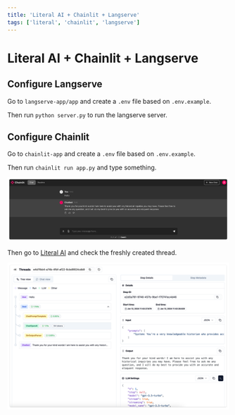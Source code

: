 ```yaml
---
title: 'Literal AI + Chainlit + Langserve'
tags: ['literal', 'chainlit', 'langserve']
---
```


# Literal AI + Chainlit + Langserve

## Configure Langserve

Go to `langserve-app/app` and create a `.env` file based on `.env.example`.

Then run `python server.py` to run the langserve server.

## Configure Chainlit

Go to `chainlit-app` and create a `.env` file based on `.env.example`.

Then run `chainlit run app.py` and type something.

![chainlit](./images/chainlit_result.png)

Then go to [Literal AI](https://cloud.getliteral.ai) and check the freshly created thread.

![literal](./images/literal_result.png)
